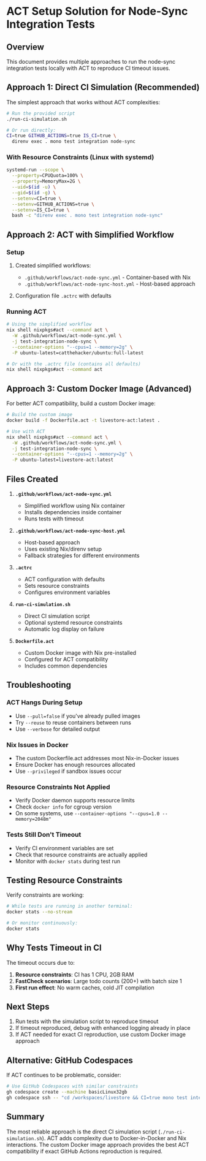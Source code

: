 # ACT Setup Solution for Node-Sync Integration Tests

## Overview
This document provides multiple approaches to run the node-sync integration tests locally with ACT to reproduce CI timeout issues.

## Approach 1: Direct CI Simulation (Recommended)

The simplest approach that works without ACT complexities:

```bash
# Run the provided script
./run-ci-simulation.sh

# Or run directly:
CI=true GITHUB_ACTIONS=true IS_CI=true \
  direnv exec . mono test integration node-sync
```

### With Resource Constraints (Linux with systemd)
```bash
systemd-run --scope \
  --property=CPUQuota=100% \
  --property=MemoryMax=2G \
  --uid=$(id -u) \
  --gid=$(id -g) \
  --setenv=CI=true \
  --setenv=GITHUB_ACTIONS=true \
  --setenv=IS_CI=true \
  bash -c "direnv exec . mono test integration node-sync"
```

## Approach 2: ACT with Simplified Workflow

### Setup
1. Created simplified workflows:
   - `.github/workflows/act-node-sync.yml` - Container-based with Nix
   - `.github/workflows/act-node-sync-host.yml` - Host-based approach

2. Configuration file `.actrc` with defaults

### Running ACT

```bash
# Using the simplified workflow
nix shell nixpkgs#act --command act \
  -W .github/workflows/act-node-sync.yml \
  -j test-integration-node-sync \
  --container-options "--cpus=1 --memory=2g" \
  -P ubuntu-latest=catthehacker/ubuntu:full-latest

# Or with the .actrc file (contains all defaults)
nix shell nixpkgs#act --command act
```

## Approach 3: Custom Docker Image (Advanced)

For better ACT compatibility, build a custom Docker image:

```bash
# Build the custom image
docker build -f Dockerfile.act -t livestore-act:latest .

# Use with ACT
nix shell nixpkgs#act --command act \
  -W .github/workflows/act-node-sync.yml \
  -j test-integration-node-sync \
  --container-options "--cpus=1 --memory=2g" \
  -P ubuntu-latest=livestore-act:latest
```

## Files Created

1. **`.github/workflows/act-node-sync.yml`**
   - Simplified workflow using Nix container
   - Installs dependencies inside container
   - Runs tests with timeout

2. **`.github/workflows/act-node-sync-host.yml`**
   - Host-based approach
   - Uses existing Nix/direnv setup
   - Fallback strategies for different environments

3. **`.actrc`**
   - ACT configuration with defaults
   - Sets resource constraints
   - Configures environment variables

4. **`run-ci-simulation.sh`**
   - Direct CI simulation script
   - Optional systemd resource constraints
   - Automatic log display on failure

5. **`Dockerfile.act`**
   - Custom Docker image with Nix pre-installed
   - Configured for ACT compatibility
   - Includes common dependencies

## Troubleshooting

### ACT Hangs During Setup
- Use `--pull=false` if you've already pulled images
- Try `--reuse` to reuse containers between runs
- Use `--verbose` for detailed output

### Nix Issues in Docker
- The custom Dockerfile.act addresses most Nix-in-Docker issues
- Ensure Docker has enough resources allocated
- Use `--privileged` if sandbox issues occur

### Resource Constraints Not Applied
- Verify Docker daemon supports resource limits
- Check `docker info` for cgroup version
- On some systems, use `--container-options "--cpus=1.0 --memory=2048m"`

### Tests Still Don't Timeout
- Verify CI environment variables are set
- Check that resource constraints are actually applied
- Monitor with `docker stats` during test run

## Testing Resource Constraints

Verify constraints are working:

```bash
# While tests are running in another terminal:
docker stats --no-stream

# Or monitor continuously:
docker stats
```

## Why Tests Timeout in CI

The timeout occurs due to:
1. **Resource constraints**: CI has 1 CPU, 2GB RAM
2. **FastCheck scenarios**: Large todo counts (200+) with batch size 1
3. **First run effect**: No warm caches, cold JIT compilation

## Next Steps

1. Run tests with the simulation script to reproduce timeout
2. If timeout reproduced, debug with enhanced logging already in place
3. If ACT needed for exact CI reproduction, use custom Docker image approach

## Alternative: GitHub Codespaces

If ACT continues to be problematic, consider:
```bash
# Use GitHub Codespaces with similar constraints
gh codespace create --machine basicLinux32gb
gh codespace ssh -- "cd /workspaces/livestore && CI=true mono test integration node-sync"
```

## Summary

The most reliable approach is the direct CI simulation script (`./run-ci-simulation.sh`). ACT adds complexity due to Docker-in-Docker and Nix interactions. The custom Docker image approach provides the best ACT compatibility if exact GitHub Actions reproduction is required.